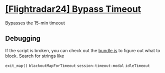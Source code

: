 # [[Flightradar24] Bypass Timeout](https://greasyfork.org/en/scripts/440720-flightradar24-bypass-timeout)

Bypasses the 15-min timeout

## Debugging

If the script is broken, you can check out the [bundle.js](https://github.com/Hakorr/Userscripts/blob/main/Flightradar24.com/BypassTimeout/bundle.js) to figure out what to block. Search for strings like 

`exit_map()` `blackoutMapForTimeout` `session-timeout-modal` `idleTimeout`
